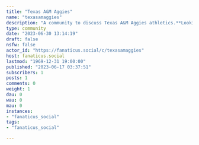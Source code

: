 ```yaml
---
title: "Texas A&M Aggies" 
name: "texasamaggies"
description: "A community to discuss Texas A&M Aggies athletics.**Looking for Mods!**"
type: community
date: "2023-06-30 13:14:19"
draft: false
nsfw: false
actor_id: "https://fanaticus.social/c/texasamaggies"
host: fanaticus.social
lastmod: "1969-12-31 19:00:00"
published: "2023-06-17 03:37:51"
subscribers: 1
posts: 1
comments: 0
weight: 1
dau: 0
wau: 0
mau: 0
instances:
- "fanaticus_social"
tags: 
- "fanaticus_social"

---
```

